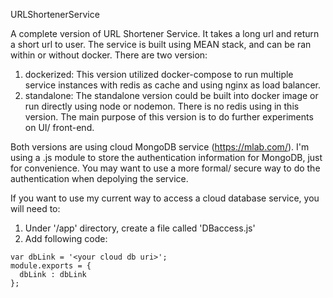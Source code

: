 URLShortenerService

A complete version of URL Shortener Service. It takes a long url and return a short url to user. 
The service is built using MEAN stack, and can be ran within or without docker.
There are two version:
1. dockerized:
  This version utilized docker-compose to run multiple service instances with redis as cache and using nginx as load balancer.
2. standalone:
  The standalone version could be built into docker image or run directly using node or nodemon. There is no redis using in this version. The main purpose of this version is to do further experiments on UI/ front-end.
  
Both versions are using cloud MongoDB service (https://mlab.com/). I'm using a .js module to store the authentication information for MongoDB, just for convenience. You may want to use a more formal/ secure way to do the authentication when depolying the service.

If you want to use my current way to access a cloud database service, you will need to:
  1. Under '/app' directory, create a file called 'DBaccess.js'
  2. Add following code:
  
    var dbLink = '<your cloud db uri>';
    module.exports = {
      dbLink : dbLink
    };
